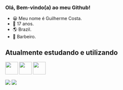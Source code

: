 ### Olá, Bem-vindo(a) ao meu Github!

- 😀 Meu nome é Guilherme Costa.
- 🌴 17 anos.
- 🌎 Brazil.
- 💈  Barbeiro.

## Atualmente estudando e utilizando

<img src="https://cdn.jsdelivr.net/gh/devicons/devicon/icons/python/python-original-wordmark.svg" width="40" height="40"/> <img src="https://cdn.jsdelivr.net/gh/devicons/devicon/icons/javascript/javascript-original.svg" width="40" height="40"/> <img src="https://cdn.jsdelivr.net/gh/devicons/devicon/icons/c/c-original.svg" width="40" height="40"/>

![](https://github-readme-stats.vercel.app/api?username=k0sher71&show_icons=true&bg_color=00000000)
[![](https://github-readme-stats.vercel.app/api/top-langs/?username=k0sher71&layout=compact)](https://github.com/k0sher71/README.md)
